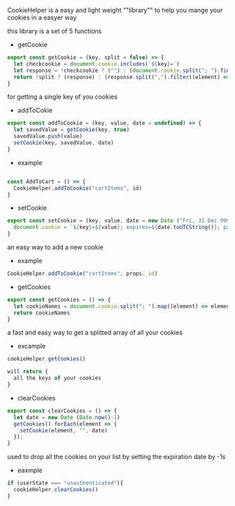 CookieHelper is a easy and light weight ""library"" to help you mange your cookies in a easyer way 


this library is a set of 5 functions

- getCookie

```javaScript
export const getCookie = (key, split = false) => {
  let checkcookie = document.cookie.includes(`${key}=`)
  let response = !checkcookie ? ("") : (document.cookie.split("; ").find((element) => element.startsWith(`${key}=`)).split("=")[1])
  return !split ? (response) : (response.split(",").filter((element) => element != ""))
}
```
for getting a single key of you cookies

- addToCokie

```javaScript
export const addToCookie = (key, value, date = undefined) => {
  let savedValue = getCookie(key, true)
  savedValue.push(value)
  setCookie(key, savedValue, date)
}
```

- example 

```javaScript

const AddToCart = () => {
  CookieHelper.addToCookie("cartItems", id)
}

```

- setCookie

```javaScript
export const setCookie = (key, value, date = new Date ("Fri, 31 Dec 9999 22:59:59 GMT")) => {
  document.cookie = `${key}=${value}; expires=${date.toUTCString()}; path=/`
}
```

an easy way to add a new cookie

- example

```javaScript
CookieHelper.addToCookie("cartItems", props._id)
```

- getCookies 

```javaScript
export const getCookies = () => {
  let cookieNames = document.cookie.split("; ").map((element) => element.split("=")[0])
  return cookieNames
}
```

a fast and easy way to get a splitted array of all your cookies


- excample

```javaScript
cookieHelper.getCookies()

will return {
  all the keys of your cookies
}
```

- clearCookies 

```javaScript
export const clearCookies = () => {
  let date = new Date (Date.now()-1)
  getCookies().forEach(element => {
    setCookie(element, "", date)
  });
}
```

used to drop all the cookies on your list by setting the expiration date by -1s 

- eaxmple

```javaScript
if (userState === "unauthenticated"){
  cookieHelper.clearCookies()
}
```